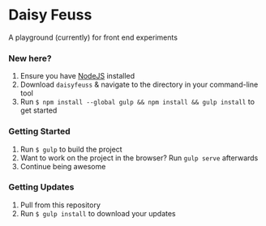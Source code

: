 # Daisy Feuss
A playground (currently) for front end experiments

### New here?
1. Ensure you have [NodeJS](https://nodejs.org/en/) installed
2. Download `daisyfeuss` & navigate to the directory in your command-line tool
3. Run `$ npm install --global gulp && npm install && gulp install` to get started

### Getting Started
1. Run `$ gulp` to build the project
2. Want to work on the project in the browser? Run `gulp serve` afterwards
3. Continue being awesome

### Getting Updates
1. Pull from this repository
2. Run `$ gulp install` to download your updates
